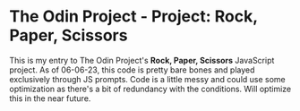 # The Odin Project - Project: Rock, Paper, Scissors
This is my entry to The Odin Project's **Rock, Paper, Scissors** JavaScript project. As of 06-06-23, this code is pretty bare bones and played exclusively through JS prompts. Code is a little messy and could use some optimization as there's a bit of redundancy with the conditions. Will optimize this in the near future.